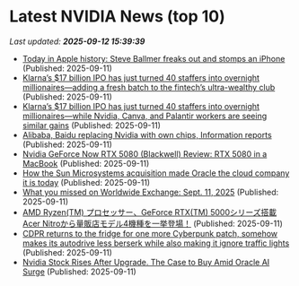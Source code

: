# Latest NVIDIA News (top 10)
_Last updated: **2025-09-12 15:39:39**_

- [Today in Apple history: Steve Ballmer freaks out and stomps an iPhone](https://www.cultofmac.com/apple-history/steve-ballmer-iphone-stomp) (Published: 2025-09-11)
- [Klarna’s $17 billion IPO has just turned 40 staffers into overnight millionaires—adding a fresh batch to the fintech’s ultra-wealthy club](https://fortune.com/2025/09/11/klarna-ipo-employee-stock-soaring-millionaires-compensation-nvidia-canva-palantir/) (Published: 2025-09-11)
- [Klarna’s $17 billion IPO has just turned 40 staffers into overnight millionaires—while Nvidia, Canva, and Palantir workers are seeing similar gains](https://finance.yahoo.com/news/klarna-17-billion-ipo-just-153530675.html) (Published: 2025-09-11)
- [Alibaba, Baidu replacing Nvidia with own chips, Information reports](https://thefly.com/permalinks/entry.php/id4196904/BABA;BIDU;NVDA-Alibaba-Baidu-replacing-Nvidia-with-own-chips-Information-reports) (Published: 2025-09-11)
- [Nvidia GeForce Now RTX 5080 (Blackwell) Review: RTX 5080 in a MacBook](https://www.wired.com/review/nvidia-geforce-now-rtx-5080-blackwell/) (Published: 2025-09-11)
- [How the Sun Microsystems acquisition made Oracle the cloud company it is today](https://siliconangle.com/2025/09/11/sun-microsystems-acquisition-made-oracle-cloud-company-today/) (Published: 2025-09-11)
- [What you missed on Worldwide Exchange: Sept. 11, 2025](https://biztoc.com/x/c8839705520cc13f) (Published: 2025-09-11)
- [AMD Ryzen(TM) プロセッサー、GeForce RTX(TM) 5000シリーズ搭載Acer Nitroから量販店モデル4機種を一挙登場！](https://prtimes.jp/main/html/rd/p/000001031.000000640.html) (Published: 2025-09-11)
- [CDPR returns to the fridge for one more Cyberpunk patch, somehow makes its autodrive less berserk while also making it ignore traffic lights](https://www.pcgamer.com/games/rpg/cdpr-returns-to-the-fridge-for-one-more-cyberpunk-patch-somehow-makes-its-autodrive-less-berserk-while-also-making-it-ignore-traffic-lights/) (Published: 2025-09-11)
- [Nvidia Stock Rises After Upgrade. The Case to Buy Amid Oracle AI Surge](https://biztoc.com/x/87f24210bbd4d7f9) (Published: 2025-09-11)
